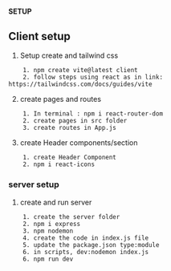 #### SETUP

## Client setup
1. Setup create and tailwind css
```
    1. npm create vite@latest client
    2. follow steps using react as in link: https://tailwindcss.com/docs/guides/vite
```

2. create pages and routes
```
    1. In terminal : npm i react-router-dom
    2. create pages in src folder
    3. create routes in App.js
```

3. create Header components/section
```
    1. create Header Component
    2. npm i react-icons
```

### server setup 
1. create and run server
```
    1. create the server folder
    2. npm i express
    3. npm nodemon
    4. create the code in index.js file
    5. update the package.json type:module
    6. in scripts, dev:nodemon index.js
    6. npm run dev
```